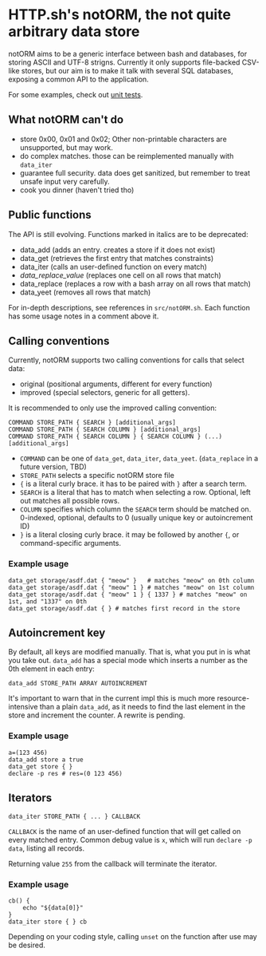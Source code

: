 # HTTP.sh's notORM, the not quite arbitrary data store

notORM aims to be a generic interface between bash and databases, for storing ASCII and
UTF-8 strigns. Currently it only supports file-backed CSV-like stores, but our aim is to
make it talk with several SQL databases, exposing a common API to the application.

For some examples, check out [unit tests](../tests/04-notORM.sh).

## What notORM can't do

- store 0x00, 0x01 and 0x02; Other non-printable characters are unsupported, but may work.
- do complex matches. those can be reimplemented manually with `data_iter`
- guarantee full security. data does get sanitized, but remember to treat unsafe input
  very carefully.
- cook you dinner (haven't tried tho)

## Public functions

The API is still evolving. Functions marked in italics are to be deprecated:

- data_add (adds an entry. creates a store if it does not exist)
- data_get (retrieves the first entry that matches constraints)
- data_iter (calls an user-defined function on every match)
- *data_replace_value* (replaces one cell on all rows that match)
- data_replace (replaces a row with a bash array on all rows that match)
- data_yeet (removes all rows that match)

For in-depth descriptions, see references in `src/notORM.sh`. Each function has some usage
notes in a comment above it.

## Calling conventions

Currently, notORM supports two calling conventions for calls that select data:
- original (positional arguments, different for every function)
- improved (special selectors, generic for all getters).

It is recommended to only use the improved calling convention:

```
COMMAND STORE_PATH { SEARCH } [additional_args]
COMMAND STORE_PATH { SEARCH COLUMN } [additional_args]
COMMAND STORE_PATH { SEARCH COLUMN } { SEARCH COLUMN } (...) [additional_args]
```

- `COMMAND` can be one of `data_get`, `data_iter`, `data_yeet`. (`data_replace` in
  a future version, TBD)
- `STORE_PATH` selects a specific notORM store file
- `{` is a literal curly brace. it has to be paired with `}` after a search term.
- `SEARCH` is a literal that has to match when selecting a row. Optional, left out matches
  all possible rows.
- `COLUMN` specifies which column the `SEARCH` term should be matched on. 0-indexed,
  optional, defaults to 0 (usually unique key or autoincrement ID)
- `}` is a literal closing curly brace. it may be followed by another `{`, or
  command-specific arguments.

### Example usage

```
data_get storage/asdf.dat { "meow" }   # matches "meow" on 0th column
data_get storage/asdf.dat { "meow" 1 } # matches "meow" on 1st column
data_get storage/asdf.dat { "meow" 1 } { 1337 } # matches "meow" on 1st, and "1337" on 0th
data_get storage/asdf.dat { } # matches first record in the store
```

## Autoincrement key

By default, all keys are modified manually. That is, what you put in is what you take out.
`data_add` has a special mode which inserts a number as the 0th element in each entry:

```
data_add STORE_PATH ARRAY AUTOINCREMENT
```

It's important to warn that in the current impl this is much more resource-intensive than
a plain `data_add`, as it needs to find the last element in the store and increment the
counter. A rewrite is pending.

### Example usage

```
a=(123 456)
data_add store a true
data_get store { }
declare -p res # res=(0 123 456)
```

## Iterators

```
data_iter STORE_PATH { ... } CALLBACK
```

`CALLBACK` is the name of an user-defined function that will get called on every matched
entry. Common debug value is `x`, which will run `declare -p data`, listing all records.

Returning value `255` from the callback will terminate the iterator.

### Example usage

```
cb() {
	echo "${data[0]}"
}
data_iter store { } cb
```

Depending on your coding style, calling `unset` on the function after use may be desired.

